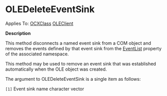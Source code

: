 




<h1 class="heading"><span class="name">OLEDeleteEventSink</span></h1>

Applies To: [OCXClass](../a-z/ocxclass.md) [OLEClient](../a-z/oleclient.md)


**Description**


This method disconnects a named event sink from a COM object and removes the events defined by that event sink from the [EventList](../a-z/eventlist.md) property of the associated namespace.


This method may be used to remove an event sink that was established automatically when the OLE object was created.


The argument to OLEDeleteEventSink is a single item as follows:


`[1]` Event sink name character vector



